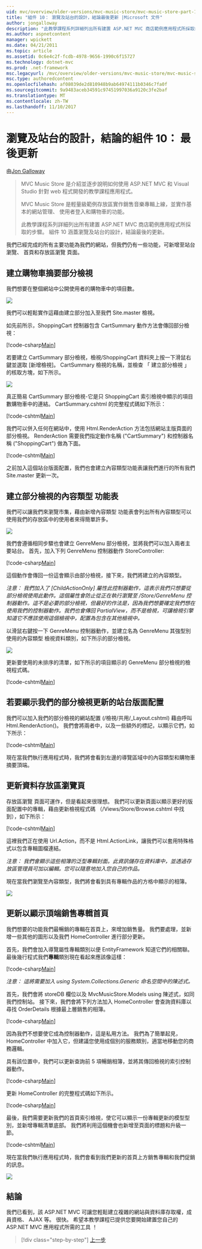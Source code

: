 ```yaml
---
uid: mvc/overview/older-versions/mvc-music-store/mvc-music-store-part-10
title: "組件 10： 瀏覽及站台的設計，結論最後更新 |Microsoft 文件"
author: jongalloway
description: "此教學課程系列詳細列出所有建置 ASP.NET MVC 商店範例應用程式所採取的步驟。 組件 10 涵蓋最後更新瀏覽和 S..."
ms.author: aspnetcontent
manager: wpickett
ms.date: 04/21/2011
ms.topic: article
ms.assetid: 0c6e4c2f-fcdb-4978-9656-1990c6f15727
ms.technology: dotnet-mvc
ms.prod: .net-framework
msc.legacyurl: /mvc/overview/older-versions/mvc-music-store/mvc-music-store-part-10
msc.type: authoredcontent
ms.openlocfilehash: af08039de2d810948b9ab64974111b0346c7fa0f
ms.sourcegitcommit: 9a9483aceb34591c97451997036a9120c3fe2baf
ms.translationtype: MT
ms.contentlocale: zh-TW
ms.lasthandoff: 11/10/2017
---
```

<a name="part-10-final-updates-to-navigation-and-site-design-conclusion"></a>瀏覽及站台的設計，結論的組件 10： 最後更新
====================
由[Jon Galloway](https://github.com/jongalloway)

> MVC Music Store 是介紹並逐步說明如何使用 ASP.NET MVC 和 Visual Studio 針對 web 程式開發的教學課程應用程式。  
>   
> MVC Music Store 是輕量級範例存放區實作銷售音樂專輯上線，並實作基本的網站管理、 使用者登入和購物車的功能。  
>   
> 此教學課程系列詳細列出所有建置 ASP.NET MVC 商店範例應用程式所採取的步驟。 組件 10 涵蓋瀏覽及站台的設計，結論最後的更新。


我們已經完成的所有主要功能為我們的網站，但我們仍有一些功能，可新增至站台瀏覽、 首頁和存放區瀏覽 頁面。

## <a name="creating-the-shopping-cart-summary-partial-view"></a>建立購物車摘要部分檢視

我們想要在整個網站中公開使用者的購物車中的項目數。

![](mvc-music-store-part-10/_static/image1.png)

我們可以輕鬆實作這藉由建立部分加入至我們 Site.master 檢視。

如先前所示，ShoppingCart 控制器包含 CartSummary 動作方法會傳回部分檢視：

[!code-csharp[Main](mvc-music-store-part-10/samples/sample1.cs)]

若要建立 CartSummary 部分檢視，檢視/ShoppingCart 資料夾上按一下滑鼠右鍵並選取 [新增檢視]。 CartSummary 檢視的名稱，並檢查 「 建立部分檢視 」 的核取方塊，如下所示。

![](mvc-music-store-part-10/_static/image2.png)

真正簡易 CartSummary 部分檢視-它是只 ShoppingCart 索引檢視中顯示的項目數購物車中的連結。 CartSummary.cshtml 的完整程式碼如下所示：

[!code-cshtml[Main](mvc-music-store-part-10/samples/sample2.cshtml)]

我們可以併入任何在網站中，使用 Html.RenderAction 方法包括網站主版頁面的部分檢視。 RenderAction 需要我們指定動作名稱 ("CartSummary") 和控制器名稱 ("ShoppingCart") 做為下面。

[!code-cshtml[Main](mvc-music-store-part-10/samples/sample3.cshtml)]

之前加入這個站台版面配置，我們也會建立內容類型功能表讓我們進行的所有我們 Site.master 更新一次。

## <a name="creating-the-genre-menu-partial-view"></a>建立部分檢視的內容類型 功能表

我們可以讓我們來瀏覽市集，藉由新增內容類型 功能表會列出所有內容類型可以使用我們的存放區中的使用者來得簡單許多。

![](mvc-music-store-part-10/_static/image3.png)

我們會遵循相同步驟也會建立 GenreMenu 部分檢視，並將我們可以加入兩者主要站台。 首先，加入下列 GenreMenu 控制器動作 StoreController:

[!code-csharp[Main](mvc-music-store-part-10/samples/sample4.cs)]

這個動作會傳回一份這會顯示由部分檢視，接下來，我們將建立的內容類型。

*注意： 我們加入了 [ChildActionOnly] 屬性此控制器動作，這表示我們只想要從部分檢視使用此動作。這個屬性會防止從正在執行瀏覽至 /Store/GenreMenu 控制器動作。這不是必要的部分檢視，但最好的作法是，因為我們想要確定我們想在使用我們的控制器動作。我們也會傳回 PartialView，而不是檢視，可讓檢視引擎知道它不應該使用這個檢視中，配置為包含在其他檢視中。*

以滑鼠右鍵按一下 GenreMenu 控制器動作，並建立名為 GenreMenu 其強型別使用的內容類型 檢視資料類別，如下所示的部分檢視。

![](mvc-music-store-part-10/_static/image4.png)

更新要使用的未排序的清單，如下所示的項目顯示的 GenreMenu 部分檢視的檢視程式碼。

[!code-cshtml[Main](mvc-music-store-part-10/samples/sample5.cshtml)]

## <a name="updating-site-layout-to-display-our-partial-views"></a>若要顯示我們的部分檢視更新的站台版面配置

我們可以加入我們的部分檢視的網站配置 (/檢視/共用/\_Layout.cshtml) 藉由呼叫 Html.RenderAction()。 我們會將兩者中，以及一些額外的標記，以顯示它們，如下所示：

[!code-cshtml[Main](mvc-music-store-part-10/samples/sample6.cshtml)]

現在當我們執行應用程式時，我們將會看到左邊的導覽區域中的內容類型和購物車摘要頂端。

## <a name="update-to-the-store-browse-page"></a>更新資料存放區瀏覽頁

存放區瀏覽 頁面可運作，但是看起來很理想。 我們可以更新頁面以顯示更好的版面配置中的專輯，藉由更新檢視程式碼 （/Views/Store/Browse.cshtml 中找到），如下所示：

[!code-cshtml[Main](mvc-music-store-part-10/samples/sample7.cshtml)]

這裡我們正在使用 Url.Action，而不是 Html.ActionLink，讓我們可以套用特殊格式以包含專輯圖檔連結。

*注意： 我們會顯示這些相簿的泛型專輯封面。此資訊儲存在資料庫中，並透過存放區管理員可加以編輯。您可以隨意地加入您自己的作品。*

現在當我們瀏覽至內容類型，我們將會看到具有專輯作品的方格中顯示的相簿。

![](mvc-music-store-part-10/_static/image5.png)

## <a name="updating-the-home-page-to-show-top-selling-albums"></a>更新以顯示頂端銷售專輯首頁

我們想要的功能我們最暢銷的專輯在首頁上，來增加銷售量。 我們要處理，並新增一些其他的圖形以及我們 HomeController 進行部分更新。

首先，我們會加入導覽屬性專輯類別以便 EntityFramework 知道它們的相關聯。 最後幾行程式我們**專輯**類別現在看起來應該像這樣：

[!code-csharp[Main](mvc-music-store-part-10/samples/sample8.cs)]

*注意： 這將需要加入 using System.Collections.Generic 命名空間中的陳述式。*

首先，我們會將 storeDB 欄位以及 MvcMusicStore.Models using 陳述式，如同我們控制站。 接下來，我們會將下列方法加入 HomeController 會查詢資料庫以尋找 OrderDetails 根據最上層銷售的相簿。

[!code-csharp[Main](mvc-music-store-part-10/samples/sample9.cs)]

因為我們不想要使它成為控制器動作，這是私用方法。 我們為了簡單起見，HomeController 中加入它，但建議您使用成個別的服務類別，適當地移動您的商務邏輯。

具有該位置中，我們可以更新查詢前 5 項暢銷相簿，並將其傳回檢視的索引控制器動作。

[!code-csharp[Main](mvc-music-store-part-10/samples/sample10.cs)]

更新 HomeController 的完整程式碼如下所示。

[!code-csharp[Main](mvc-music-store-part-10/samples/sample11.cs)]

最後，我們需要更新我們的首頁索引檢視，使它可以顯示一份專輯更新的模型型別，並新增專輯清單底部。 我們將利用這個機會也新增至頁面的標題和升級一節。

[!code-cshtml[Main](mvc-music-store-part-10/samples/sample12.cshtml)]

現在當我們執行應用程式時，我們會看到我們更新的首頁上方銷售專輯和我們促銷的訊息。

![](mvc-music-store-part-10/_static/image1.jpg)

## <a name="conclusion"></a>結論

我們已看到，該 ASP.NET MVC 可讓您輕鬆建立複雜的網站與資料庫存取權，成員資格、 AJAX 等。 很快。 希望本教學課程已提供您要開始建置您自己的 ASP.NET MVC 應用程式所需的工具 ！


>[!div class="step-by-step"]
[上一步](mvc-music-store-part-9.md)
